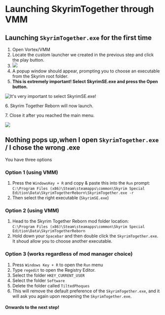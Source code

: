 # Launching SkyrimTogether through VMM

## Launching `SkyrimTogether.exe` for the first time

1. Open Vortex/VMM
2. Locate the custom launcher we created in the previous step and click the play button.
3. ![](https://sxcu.net/5BKQYt5oq.png)
4. A popup window should appear, prompting you to choose an executable from the Skyrim root folder.
5. **This is extremely important! Select SkyrimSE.exe and press the Open button.**

![It's very important to select SkyrimSE.exe!](https://sxcu.net/5BlEBHSqt.png)

6\. Skyrim Together Reborn will now launch.

7\. Close it after you reached the main menu.

![](https://sxcu.net/5BKRNVIxA.gif)

## Nothing pops up,when I open `SkyrimTogether.exe` / I chose the wrong .exe

You have three options

### **Option 1 (using VMM)**

1. Press the `WindowsKey + R` and copy & paste this into the `Run` prompt:\
   `C:\Program Files (x86)\Steam\steamapps\common\Skyrim Special Edition\Data\SkyrimTogetherReborn\SkyrimTogether.exe -r`
2. Then select the right executable (`SkyrimSE.exe`)

### **Option 2 (using VMM)**

1. Head to the Skyrim Together Reborn mod folder location:\
   `C:\Program Files (x86)\Steam\steamapps\common\Skyrim Special Edition\Data\SkyrimTogetherReborn`
2. Hold down your `Spacebar` and then double click the `SkyrimTogether.exe`. It shoud allow you to choose another executable.

### **Option 3 (works regardless of mod manager choice)**

1. Press `Windows Key + R` to open the `Run` menu
2. Type `regedit` to open the Registry Editor.
3. Select the folder `HKEY_CURRENT_USER`
4. Select the folder `Software`
5. Delete the folder called `TiltedPhoques`
6. This will remove the default preference of the `SkyrimTogether.exe`, and it will ask you again upon reopening the `SkyrimTogether.exe`.

#### Onwards to the next step!
